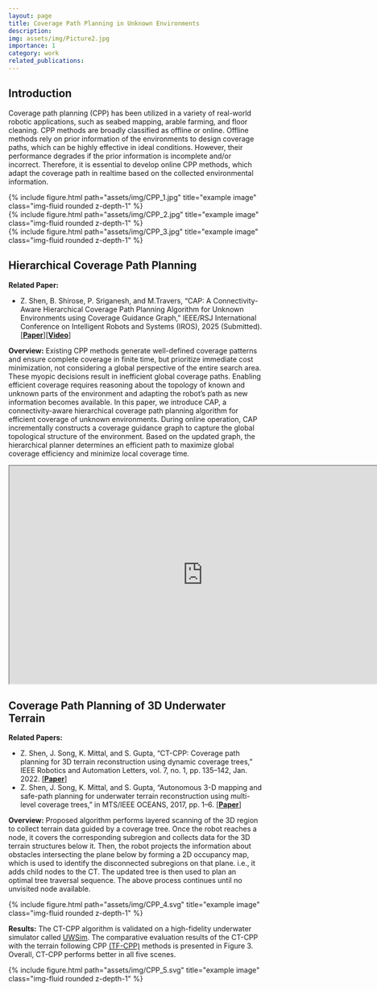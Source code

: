 ```yaml
---
layout: page
title: Coverage Path Planning in Unknown Environments
description:
img: assets/img/Picture2.jpg
importance: 1
category: work
related_publications: 
---
```


## Introduction
Coverage path planning (CPP) has been utilized in a variety of real-world robotic applications, such as seabed mapping, arable farming, and floor cleaning. CPP methods are broadly classified as offline or online. Offline methods rely on prior information of the environments to design coverage paths, which can be highly effective in ideal conditions. However, their performance degrades if the prior information is incomplete and/or incorrect. Therefore, it is essential to develop online CPP methods, which adapt the coverage path in realtime based on the collected environmental information.

<div class="row">
    <div class="col-sm mt-3 mt-md-0">
        {% include figure.html path="assets/img/CPP_1.jpg" title="example image" class="img-fluid rounded z-depth-1" %}
    </div>
    <div class="col-sm mt-3 mt-md-0">
        {% include figure.html path="assets/img/CPP_2.jpg" title="example image" class="img-fluid rounded z-depth-1" %}
    </div>
    <div class="col-sm mt-3 mt-md-0">
        {% include figure.html path="assets/img/CPP_3.jpg" title="example image" class="img-fluid rounded z-depth-1" %}
    </div>
</div>

## Hierarchical Coverage Path Planning

**Related Paper:**
- Z. Shen, B. Shirose, P. Sriganesh, and M.Travers, “CAP: A Connectivity-Aware Hierarchical Coverage Path Planning Algorithm for Unknown Environments using Coverage Guidance Graph,” IEEE/RSJ International Conference on Intelligent Robots and Systems (IROS), 2025 (Submitted). [<b><a href="http://arxiv.org/abs/2503.00647">Paper</a></b>][<b><a href="https://youtu.be/1pH-PkcRVZg">Video</a></b>]

**Overview:**
Existing CPP methods generate well-defined coverage patterns and ensure complete coverage in finite time, but prioritize immediate cost minimization, not considering a global perspective of the entire search area. These myopic decisions result in inefficient global coverage paths. Enabling efficient coverage requires reasoning about the topology of known and unknown parts of the environment and adapting the robot’s path as new information becomes available. In this paper, we introduce CAP, a connectivity-aware hierarchical coverage path planning algorithm for efficient coverage of unknown environments. During online operation, CAP incrementally constructs a coverage guidance graph to capture the global topological structure of the environment. Based on the updated graph, the hierarchical planner determines an efficient path to maximize global coverage efficiency and minimize local coverage time.

<center>
<iframe width="768" height="432"
src="https://github.com/user-attachments/assets/4cfec916-dfb9-4a24-9ff1-0c33120e637c">
</iframe>
</center>

## Coverage Path Planning of 3D Underwater Terrain

**Related Papers:**
- Z. Shen, J. Song, K. Mittal, and S. Gupta, “CT-CPP: Coverage path planning for 3D terrain reconstruction using dynamic coverage trees,” IEEE Robotics and Automation Letters, vol. 7, no. 1, pp. 135–142, Jan. 2022. [<b><a href="https://ieeexplore.ieee.org/abstract/document/9573264">Paper</a></b>]
- Z. Shen, J. Song, K. Mittal, and S. Gupta, “Autonomous 3-D mapping and safe-path planning for underwater terrain reconstruction using multi-level coverage trees,” in MTS/IEEE OCEANS, 2017, pp. 1–6. [<b><a href="https://ieeexplore.ieee.org/document/8232157">Paper</a></b>]

**Overview:**
Proposed algorithm performs layered scanning of the 3D region to collect terrain data guided by a coverage tree. Once the robot reaches a node, it covers the corresponding subregion and collects data for the 3D terrain structures below it. Then, the robot projects the information about obstacles intersecting the plane below by forming a 2D occupancy map, which is used to identify the disconnected subregions on that plane. i.e., it adds child nodes to the CT. The updated tree is then used to plan an optimal tree traversal sequence. The above process continues until no unvisited node available.

<div class="row">
    <div class="col-sm mt-3 mt-md-0">
        {% include figure.html path="assets/img/CPP_4.svg" title="example image" class="img-fluid rounded z-depth-1" %}
    </div>
</div>

**Results:**
The CT-CPP algorithm is validated on a high-fidelity underwater simulator called [UWSim](https://wiki.ros.org/uwsim). The comparative evaluation results of the CT-CPP with the terrain following CPP [(TF-CPP)](https://link.springer.com/article/10.1007/BF00141150) methods is presented in Figure 3. Overall, CT-CPP performs better in all five scenes.

<div class="row">
    <div class="col-sm mt-3 mt-md-0">
        {% include figure.html path="assets/img/CPP_5.svg" title="example image" class="img-fluid rounded z-depth-1" %}
    </div>
</div>
